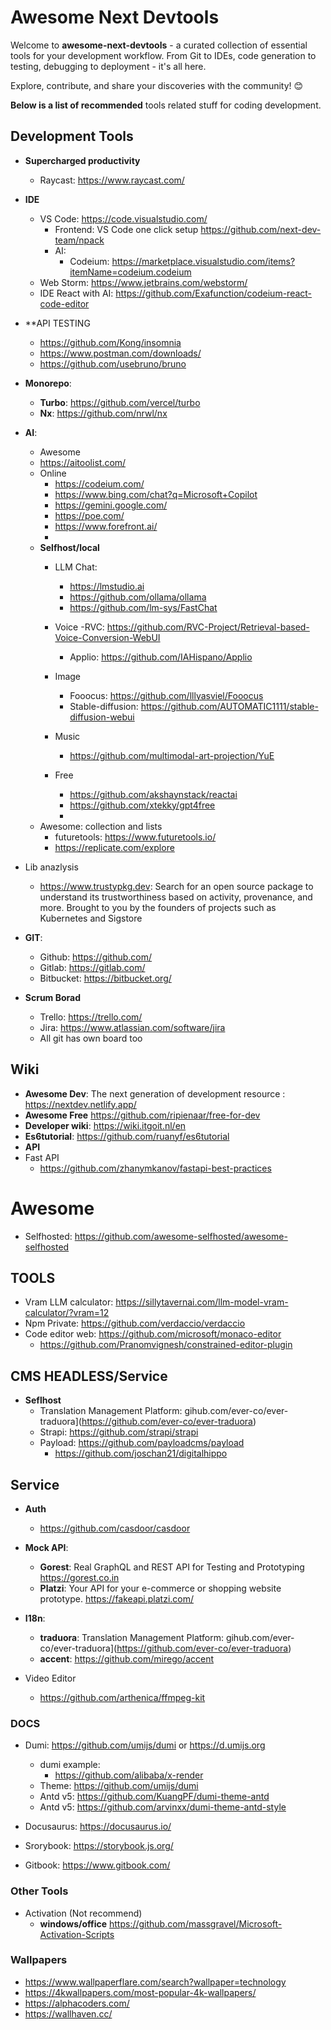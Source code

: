 # Awesome Next Devtools

Welcome to **awesome-next-devtools** - a curated collection of essential tools for your development workflow. From Git to IDEs, code generation to testing, debugging to deployment - it's all here.

Explore, contribute, and share your discoveries with the community! 😊

 **Below is a list of recommended** tools related stuff for coding development.

## Development Tools

- **Supercharged productivity**
  
   - Raycast: https://www.raycast.com/
 
- **IDE**
  
  - VS Code: https://code.visualstudio.com/
    - Frontend: VS Code one click setup https://github.com/next-dev-team/npack 
    - AI:
         - Codeium: https://marketplace.visualstudio.com/items?itemName=codeium.codeium
  - Web Storm: https://www.jetbrains.com/webstorm/
  - IDE React with AI: https://github.com/Exafunction/codeium-react-code-editor

- **API TESTING
    - https://github.com/Kong/insomnia
    - https://www.postman.com/downloads/
    - https://github.com/usebruno/bruno

- **Monorepo**:
  - **Turbo**: https://github.com/vercel/turbo
  - **Nx**: https://github.com/nrwl/nx

- **AI**:
  - Awesome
   - https://aitoolist.com/
  - Online
    - https://codeium.com/
    - https://www.bing.com/chat?q=Microsoft+Copilot
    - https://gemini.google.com/
    - https://poe.com/
    - https://www.forefront.ai/
    - 
  - **Selfhost/local**
    - LLM Chat: 
        - https://lmstudio.ai
        - https://github.com/ollama/ollama
        - https://github.com/lm-sys/FastChat
    - Voice
       -RVC: https://github.com/RVC-Project/Retrieval-based-Voice-Conversion-WebUI
       - Applio: https://github.com/IAHispano/Applio
    - Image
        - Fooocus: https://github.com/lllyasviel/Fooocus
        - Stable-diffusion: https://github.com/AUTOMATIC1111/stable-diffusion-webui
    - Music
      - https://github.com/multimodal-art-projection/YuE
     
    - Free 
      - https://github.com/akshaynstack/reactai
      - https://github.com/xtekky/gpt4free
      - 
   - Awesome: collection and lists 
      - futuretools: https://www.futuretools.io/  
      - https://replicate.com/explore   
- Lib anazlysis
  - https://www.trustypkg.dev: Search for an open source package to understand its trustworthiness based on activity, provenance, and more. Brought to you by the founders of projects such as Kubernetes and Sigstore  

- **GIT**:
  - Github: https://github.com/
  - Gitlab: https://gitlab.com/
  - Bitbucket: https://bitbucket.org/
 
- **Scrum Borad**
  - Trello: https://trello.com/
  - Jira: https://www.atlassian.com/software/jira
  - All git has own board too

## Wiki
-  **Awesome Dev**: The next generation of development resource : https://nextdev.netlify.app/
- **Awesome Free** https://github.com/ripienaar/free-for-dev
- **Developer wiki**: https://wiki.itgoit.nl/en
 - **Es6tutorial**: https://github.com/ruanyf/es6tutorial
- **API**
 - Fast API
   - https://github.com/zhanymkanov/fastapi-best-practices

# Awesome 
- Selfhosted: https://github.com/awesome-selfhosted/awesome-selfhosted
   
## TOOLS 
  - Vram LLM calculator: https://sillytavernai.com/llm-model-vram-calculator/?vram=12
  - Npm Private: https://github.com/verdaccio/verdaccio
  - Code editor web: https://github.com/microsoft/monaco-editor
      - https://github.com/Pranomvignesh/constrained-editor-plugin

## CMS HEADLESS/Service 
- **Seflhost**
    - Translation Management Platform: gihub.com/ever-co/ever-traduora](https://github.com/ever-co/ever-traduora)
    - Strapi: https://github.com/strapi/strapi
    - Payload: https://github.com/payloadcms/payload
        - https://github.com/joschan21/digitalhippo

## Service 
  - **Auth**
    - https://github.com/casdoor/casdoor

  - **Mock API**:
    - **Gorest**: Real GraphQL and REST API for Testing and Prototyping https://gorest.co.in
    - **Platzi**: Your API for your e-commerce or shopping website prototype. https://fakeapi.platzi.com/
  - **I18n**: 
      - **traduora**: Translation Management Platform: gihub.com/ever-co/ever-traduora](https://github.com/ever-co/ever-traduora)
      - **accent**: https://github.com/mirego/accent 
  - Video Editor
    - https://github.com/arthenica/ffmpeg-kit
### DOCS

- Dumi: https://github.com/umijs/dumi or https://d.umijs.org
   - dumi example: 
      - https://github.com/alibaba/x-render
   - Theme: https://github.com/umijs/dumi
    - Antd v5: https://github.com/KuangPF/dumi-theme-antd
    - Antd v5: https://github.com/arvinxx/dumi-theme-antd-style

- Docusaurus: https://docusaurus.io/

- Srorybook: https://storybook.js.org/

- Gitbook: https://www.gitbook.com/

### Other Tools
- Activation (Not recommend)
  - **windows/office** https://github.com/massgravel/Microsoft-Activation-Scripts

### Wallpapers 
 - https://www.wallpaperflare.com/search?wallpaper=technology
 - https://4kwallpapers.com/most-popular-4k-wallpapers/
 - https://alphacoders.com/
 - https://wallhaven.cc/
